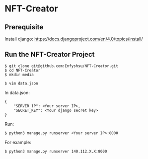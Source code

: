 # NFT-Creator

## Prerequisite

Install django: https://docs.djangoproject.com/en/4.0/topics/install/

## Run the NFT-Creator Project

``` shell
$ git clone git@github.com:Enfyshsu/NFT-Creator.git
$ cd NFT-Creator
$ mkdir media
```

``` shell
$ vim data.json
```

In data.json:
``` json=
{
    "SERVER_IP": <Your server IP>,
    "SECRET_KEY": <Your django secret key>
}
```

Run:
``` shell
$ python3 manage.py runserver <Your server IP>:8000
```

For example: 
``` shell
$ python3 manage.py runserver 140.112.X.X:8000
```

